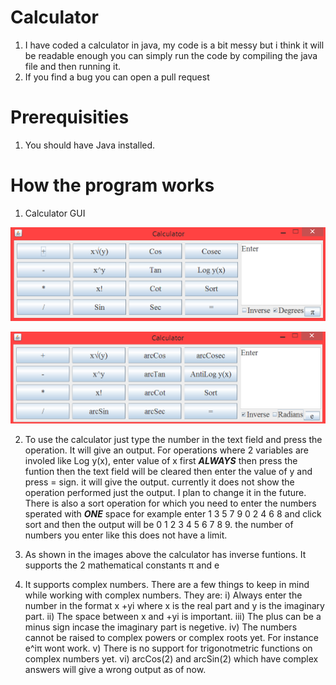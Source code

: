 # Calculator
1. I have coded a calculator in java, my code is a bit messy but i think it will be readable enough you can simply run the code by compiling the java file and then running it.
2. If you find a bug you can open a pull request

# Prerequisities
1. You should have Java installed.

# How the program works

1. Calculator GUI 

![GUI](https://github.com/Divy1211/Calculator/blob/master/images/Capture.PNG)

![Inverse](https://github.com/Divy1211/Calculator/blob/master/images/Cap4ture.PNG)

2. To use the calculator just type the number in the text field and press the operation. It will give an output. For operations where 2 variables are involed like Log y(x), enter value of x first ***ALWAYS*** then press the funtion then the text field will be cleared then enter the value of y and press = sign. it will give the output. currently it does not show the operation performed just the output. I plan to change it in the future. There is also a sort operation for which you need to enter the numbers sperated with ***ONE*** space for example enter 1 3 5 7 9 0 2 4 6 8 and click sort and then the output will be 0 1 2 3 4 5 6 7 8 9. the number of numbers you enter like this does not have a limit.

3. As shown in the images above the calculator has inverse funtions. It supports the 2 mathematical constants π and e

4. It supports complex numbers. There are a few things to keep in mind while working with complex numbers. They are:
i) Always enter the number in the format x +yi where x is the real part and y is the imaginary part.
ii) The space between x and +yi is important.
iii) The plus can be a minus sign incase the imaginary part is negetive.
iv) The numbers cannot be raised to complex powers or complex roots yet. For instance e^iπ wont work.
v) There is no support for trigonotmetric functions on complex numbers yet.
vi) arcCos(2) and arcSin(2) which have complex answers will give a wrong output as of now.
